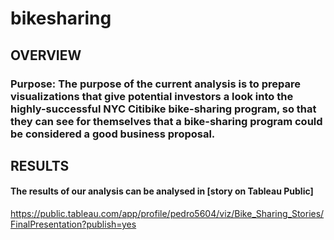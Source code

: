 # bikesharing

## OVERVIEW
### Purpose:  The purpose of the current analysis is to prepare visualizations that give potential investors a look into the highly-successful NYC Citibike bike-sharing program, so that they can see for themselves that a bike-sharing program could be considered a good business proposal.

## RESULTS
#### The results of our analysis can be analysed in [story on Tableau Public] 
https://public.tableau.com/app/profile/pedro5604/viz/Bike_Sharing_Stories/FinalPresentation?publish=yes